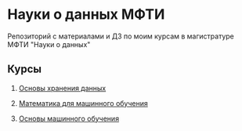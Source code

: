 # Науки о данных МФТИ

Репозиторий с материалами и ДЗ по моим курсам в магистратуре МФТИ "Науки о данных"

## Курсы

1. [Основы хранения данных](data-basics/)

2. [Математика для машинного обучения](math-ml/)

3. [Основы машинного обучения](ml-basics/)
